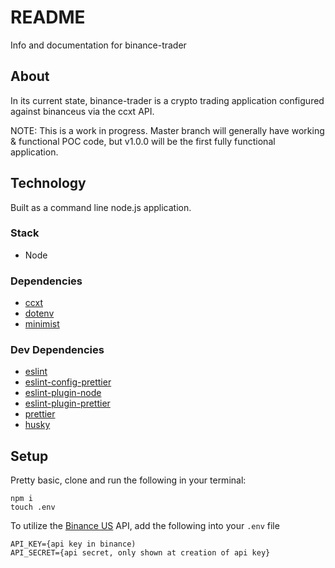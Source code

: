 # README

Info and documentation for binance-trader

## About

In its current state, binance-trader is a crypto trading application configured against binanceus via the ccxt API.

NOTE: This is a work in progress. Master branch will generally have working & functional POC code, but v1.0.0 will be the first fully functional application.

## Technology

Built as a command line node.js application.

### Stack

-   Node

### Dependencies

-   [ccxt](https://github.com/ccxt/ccxt)
-   [dotenv](https://github.com/motdotla/dotenv)
-   [minimist](https://github.com/substack/minimist)

### Dev Dependencies

-   [eslint](https://github.com/eslint/eslint)
-   [eslint-config-prettier](https://github.com/prettier/eslint-config-prettier)
-   [eslint-plugin-node](https://github.com/mysticatea/eslint-plugin-node)
-   [eslint-plugin-prettier](https://github.com/prettier/eslint-plugin-prettier)
-   [prettier](https://github.com/prettier/prettier)
-   [husky](https://github.com/typicode/husky)

## Setup

Pretty basic, clone and run the following in your terminal:

```
npm i
touch .env
```

To utilize the [Binance US](https://www.binance.us/en/home) API, add the following into your `.env` file

```
API_KEY={api key in binance)
API_SECRET={api secret, only shown at creation of api key}
```
